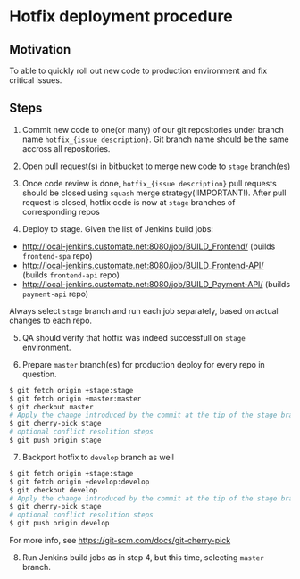 # Hotfix deployment procedure

## Motivation
To able to quickly roll out new code to production environment and fix critical issues.


## Steps


1) Commit new code to one(or many) of our git repositories under branch name `hotfix_{issue description}`. Git branch name should be the same accross all repositories.

2) Open pull request(s) in bitbucket to merge new code to `stage` branch(es)

3) Once code review is done, `hotfix_{issue description}` pull requests should be closed using `squash` merge strategy(!IMPORTANT!).
   After pull request is closed, hotfix code is now at `stage` branches of corresponding repos

4) Deploy to stage. Given the list of Jenkins build jobs:

  * http://local-jenkins.customate.net:8080/job/BUILD_Frontend/  (builds `frontend-spa` repo)
  * http://local-jenkins.customate.net:8080/job/BUILD_Frontend-API/ (builds `frontend-api` repo)
  * http://local-jenkins.customate.net:8080/job/BUILD_Payment-API/ (builds `payment-api` repo)

  Always select `stage` branch and run each job separately, based on actual changes to each repo.

5) QA should verify that hotfix was indeed successfull on `stage` environment.

6) Prepare `master` branch(es) for production deploy for every repo in question.


```bash
$ git fetch origin +stage:stage
$ git fetch origin +master:master
$ git checkout master
# Apply the change introduced by the commit at the tip of the stage branch and create a new commit with this change.
$ git cherry-pick stage
# optional conflict resolition steps 
$ git push origin stage

```

7) Backport hotfix to `develop` branch as well

```bash
$ git fetch origin +stage:stage
$ git fetch origin +develop:develop
$ git checkout develop
# Apply the change introduced by the commit at the tip of the stage branch and create a new commit with this change.
$ git cherry-pick stage
# optional conflict resolition steps 
$ git push origin develop
```

For more info, see https://git-scm.com/docs/git-cherry-pick

8) Run Jenkins build jobs as in step 4, but this time, selecting `master` branch.

